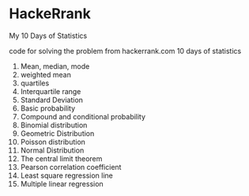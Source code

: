 # HackeRrank
My 10 Days of Statistics

code for solving the problem from hackerrank.com 10 days of statistics
1. Mean, median, mode 
2. weighted mean 
3. quartiles 
4. Interquartile range 
5. Standard Deviation 
6. Basic probability 
7. Compound and conditional probability 
8. Binomial distribution 
9. Geometric Distribution 
10. Poisson distribution 
11. Normal Distribution 
12. The central limit theorem 
13. Pearson correlation coefficient 
14. Least square regression line 
15. Multiple linear regression 
